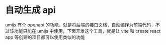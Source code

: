# 自动生成 api

umijs 有个 openapi 的功能，就是将后端的接口文档，自动编译为前端代码，不过该功能只能在 umijs 中使用，下面开发这个工具，就是让 vite 和 create react app 等创建的项目都可以使用类似的功能

